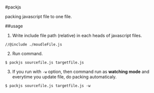 #packjs

packing javascript file to one file.

##usage

1. Write include file path (relative) in each heads of javascript files.

```
//@include ./moudleFile.js
```

2. Run command.

```
$ packjs sourcefile.js targetfile.js
```

3. If you run with ```-w``` option, then command run as **watching mode** and everytime you update file, do packing automaticaly.

```
$ packjs sourcefile.js targetfile.js -w
```
